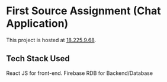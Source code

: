# First Source Assignment (Chat Application)

This project is hosted at [18.225.9.68](https://18.225.9.68).

## Tech Stack Used

React JS for front-end.
Firebase RDB for Backend/Database

